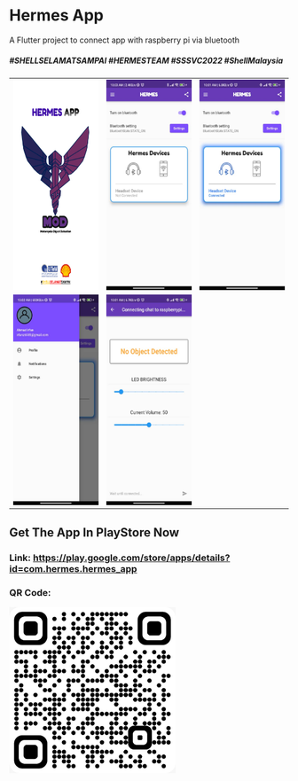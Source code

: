 # Hermes App

A Flutter project to connect app with raspberry pi via bluetooth

##### \#SHELLSELAMATSAMPAI \#HERMESTEAM \#SSSVC2022 \#ShellMalaysia

<table>
<tr>

<td><img src="/assets/images/newlogo3.png" alt="Alt text" title="Hermes Logo" width="200" height="380"></td>

<td><img src="/assets/images/mainPage.jpeg" alt="Alt text" title="Hermes Logo" width="200" height="380"></td>

<td><img src="/assets/images/mainPageConnected.jpeg" alt="Alt text" title="Hermes Logo" width="200" height="380"></td>

</tr>

<tr>

<td><img src="/assets/images/profilePage.jpeg" alt="Alt text" title="Hermes Logo" width="200" height="380"></td>

<td><img src="/assets/images/notificationPage.jpeg" alt="Alt text" title="Hermes Logo" width="200" height="380"></td>

</tr>

</table>


## Get The App In PlayStore Now

### Link: https://play.google.com/store/apps/details?id=com.hermes.hermes_app

### QR Code: 
<img src="/assets/images/hermesQR.jpeg" alt="Alt text" title="Hermes QR Code" width="300" height="300">
